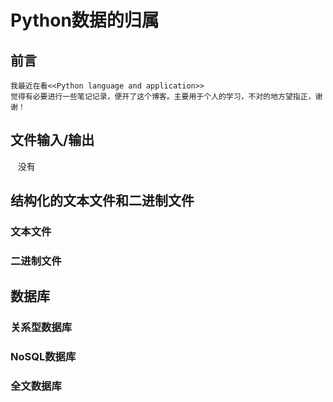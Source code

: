 # Python数据的归属

## 前言

    我最近在看<<Python language and application>>
    觉得有必要进行一些笔记记录，便开了这个博客。主要用于个人的学习，不对的地方望指正，谢谢！

## 文件输入/输出
    没有
## 结构化的文本文件和二进制文件
### 文本文件
### 二进制文件

## 数据库
### 关系型数据库
### NoSQL数据库
### 全文数据库
